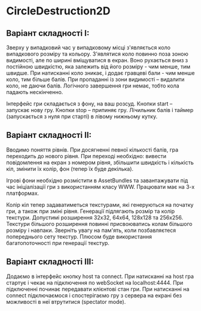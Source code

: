 # CircleDestruction2D

## Варіант складності I:
Зверху у випадковий час у випадковому місці з'являється коло випадкового розміру та кольору.
З'являтися коло повинно поза зоною видимості, але по ширині вміщуватися в екран.
Воно рухається вниз з постійною швидкістю, яка залежить від його розміру - чим менше, тим швидше.
При натисканні коло зникає, і додає гравцеві бали - чим менше коло, тим більше балів.
При пропаданні із зони видимості – видалити коло, не даючи балів.
Логічного завершення гри немає, тобто кола падають нескінченно.
 
Інтерфейс гри складається з фону, на ваш розсуд.
Кнопки start – запускає нову гру.
Кнопки stop – припиняє гру.
Лічильник балів і таймер (запускається з нуля при старті) в лівому нижньому кутку.
 
## Варіант складності ІІ:
Вводимо поняття рівнів. При досягненні певної кількості балів, гра переходить до нового рівня. При переході необхідно: вивести повідомлення на екран з номером рівня, збільшити швидкість і кількість кіл, змінити їх колір, фон (тепер їх буде декілька).
 
Ігрові фони необхідно розмістити в AssetBundles та завантажувати під час ініціалізації гри з використанням класу WWW. Працювати має на 3-х платформах.
 
Колір кіл тепер задаватиметься текстурами, які генеруються на початку гри, а також при зміні рівня. Генерації підлягають розмір та колір текстури. Допустимі розширення 32х32, 64х64, 128х128 та 256х256. Текстури більшого розширення повинні присвоюватись колам більшого розміру і навпаки. Зверніть увагу на пам'ять, коли позбавляєтеся попереднього сету текстур. Плюсом буде використання багатопоточності при генерації текстур.
 
## Варіант складності ІІІ:
Додаємо в інтерфейс кнопку host та connect.
При натисканні на host гра стартує і чекає на підключення по webSocket на localhost:4444. При підключенні починає передавати клієнтові стан гри.
При натисканні на connect підключаємося і спостерігаємо гру з сервера на екрані без можливості в неї втрутитися (spectator mode).
